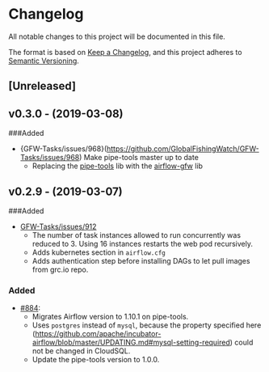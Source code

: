 # Changelog

All notable changes to this project will be documented in this file.

The format is based on [Keep a
Changelog](https://keepachangelog.com/en/1.0.0/), and this project adheres to
[Semantic Versioning](https://semver.org/spec/v2.0.0.html).

## [Unreleased]

## v0.3.0 - (2019-03-08)

###Added

* {GFW-Tasks/issues/968}(https://github.com/GlobalFishingWatch/GFW-Tasks/issues/968) Make pipe-tools master up to date
  * Replacing the [pipe-tools](https://github.com/GlobalFishingWatch/pipe-tools) lib with the [airflow-gfw](https://github.com/GlobalFishingWatch/airflow-gfw) lib

## v0.2.9 - (2019-03-07)

###Added
* [GFW-Tasks/issues/912](https://github.com/GlobalFishingWatch/GFW-Tasks/issues/912)
  * The number of task instances allowed to run concurrently was reduced to 3. Using 16 instances restarts the web pod recursively.
  * Adds kubernetes section in `airflow.cfg`
  * Adds authentication step before installing DAGs to let pull images from grc.io repo.


### Added
  * [#884](https://github.com/GlobalFishingWatch/GFW-Tasks/issues/884):
    * Migrates Airflow version to 1.10.1 on pipe-tools.
    * Uses `postgres` instead of `mysql`, because the property specified here (https://github.com/apache/incubator-airflow/blob/master/UPDATING.md#mysql-setting-required) could not be changed in CloudSQL.
    * Update the pipe-tools version to 1.0.0.

